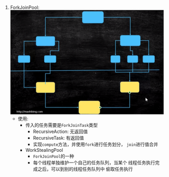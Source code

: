 1. ForkJoinPool:
    ![forkjoinpool](./images/forkjoinpool.png)
    - 使用:
        - 传入的任务需要是`ForkJoinTask`类型
            - RecursiveAction: 无返回值
            - RecursiveTask: 有返回值
            - 实现`compute`方法，并使用`fork`进行任务划分，
            `join`进行值合并
        - WorkStealingPool
            - `ForkJoinPool`的一种
            - 每个线程单独维护一个自己的任务队列，当某个
            线程任务执行完成之后，可以到别的线程任务队列中
            偷取任务执行